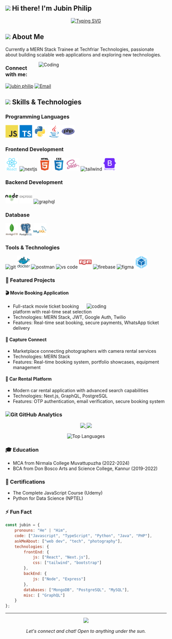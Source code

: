 ## <img src="https://media.giphy.com/media/hvRJCLFzcasrR4ia7z/giphy.gif" width="35"> Hi there! I'm Jubin Philip

<p align="center">
<a href="https://git.io/typing-svg"><img src="https://readme-typing-svg.demolab.com?font=Fira+Code&pause=1000&center=true&width=435&lines=Full+Stack+Developer+in+Training;MERN+Stack+Enthusiast;Always+learning+new+things" alt="Typing SVG" /></a>
</p>

## <img src="https://media.giphy.com/media/iY8CRBdQXODJSCERIr/giphy.gif" width="30"> About Me

Currently a MERN Stack Trainee at Techfriar Technologies, passionate about building scalable web applications and exploring new technologies.

<img align="right" alt="Coding" width="400" src="https://user-images.githubusercontent.com/74038190/229223263-cf2e4b07-2615-4f87-9c38-e37600f8381a.gif">

<h3 align="left">Connect with me:</h3>
<p align="left">
  <a href="https://www.linkedin.com/in/jubin-philip" target="blank"><img align="center" src="https://raw.githubusercontent.com/rahuldkjain/github-profile-readme-generator/master/src/images/icons/Social/linked-in-alt.svg" alt="jubin philip" height="30" width="40" /></a>
  <a href="mailto:jubinphilip25@gmail.com"><img align="center" src="https://raw.githubusercontent.com/rahuldkjain/github-profile-readme-generator/master/src/images/icons/Social/google.svg" alt="Email" height="30" width="40" /></a>
</p>

## <img src="https://media2.giphy.com/media/QssGEmpkyEOhBCb7e1/giphy.gif?cid=ecf05e47a0n3gi1bfqntqmob8g9aid1oyj2wr3ds3mg700bl&rid=giphy.gif" width="40"> Skills & Technologies

### Programming Languages
<p align="left">
  <img src="https://raw.githubusercontent.com/devicons/devicon/master/icons/javascript/javascript-original.svg" alt="javascript" width="40" height="40"/>
  <img src="https://raw.githubusercontent.com/devicons/devicon/master/icons/typescript/typescript-original.svg" alt="typescript" width="40" height="40"/>
  <img src="https://raw.githubusercontent.com/devicons/devicon/master/icons/python/python-original.svg" alt="python" width="40" height="40"/>
  <img src="https://raw.githubusercontent.com/devicons/devicon/master/icons/java/java-original.svg" alt="java" width="40" height="40"/>
  <img src="https://raw.githubusercontent.com/devicons/devicon/master/icons/php/php-original.svg" alt="php" width="40" height="40"/>
</p>

### Frontend Development
<p align="left">
  <img src="https://raw.githubusercontent.com/devicons/devicon/master/icons/react/react-original-wordmark.svg" alt="react" width="40" height="40"/>
  <img src="https://cdn.worldvectorlogo.com/logos/nextjs-2.svg" alt="nextjs" width="40" height="40"/>
  <img src="https://raw.githubusercontent.com/devicons/devicon/master/icons/html5/html5-original-wordmark.svg" alt="html5" width="40" height="40"/>
  <img src="https://raw.githubusercontent.com/devicons/devicon/master/icons/css3/css3-original-wordmark.svg" alt="css3" width="40" height="40"/>
  <img src="https://raw.githubusercontent.com/devicons/devicon/master/icons/sass/sass-original.svg" alt="sass" width="40" height="40"/>
  <img src="https://www.vectorlogo.zone/logos/tailwindcss/tailwindcss-icon.svg" alt="tailwind" width="40" height="40"/>
  <img src="https://raw.githubusercontent.com/devicons/devicon/master/icons/bootstrap/bootstrap-plain-wordmark.svg" alt="bootstrap" width="40" height="40"/>
</p>

### Backend Development
<p align="left">
  <img src="https://raw.githubusercontent.com/devicons/devicon/master/icons/nodejs/nodejs-original-wordmark.svg" alt="nodejs" width="40" height="40"/>
  <img src="https://raw.githubusercontent.com/devicons/devicon/master/icons/express/express-original-wordmark.svg" alt="express" width="40" height="40"/>
  <img src="https://www.vectorlogo.zone/logos/graphql/graphql-icon.svg" alt="graphql" width="40" height="40"/>
</p>

### Database
<p align="left">
  <img src="https://raw.githubusercontent.com/devicons/devicon/master/icons/mongodb/mongodb-original-wordmark.svg" alt="mongodb" width="40" height="40"/>
  <img src="https://raw.githubusercontent.com/devicons/devicon/master/icons/postgresql/postgresql-original-wordmark.svg" alt="postgresql" width="40" height="40"/>
  <img src="https://raw.githubusercontent.com/devicons/devicon/master/icons/mysql/mysql-original-wordmark.svg" alt="mysql" width="40" height="40"/>
</p>

### Tools & Technologies
<p align="left">
  <img src="https://www.vectorlogo.zone/logos/git-scm/git-scm-icon.svg" alt="git" width="40" height="40"/>
  <img src="https://raw.githubusercontent.com/devicons/devicon/master/icons/docker/docker-original-wordmark.svg" alt="docker" width="40" height="40"/>
  <img src="https://www.vectorlogo.zone/logos/getpostman/getpostman-icon.svg" alt="postman" width="40" height="40"/>
  <img src="https://www.vectorlogo.zone/logos/visualstudio_code/visualstudio_code-icon.svg" alt="vs code" width="40" height="40"/>
  <img src="https://raw.githubusercontent.com/devicons/devicon/master/icons/npm/npm-original-wordmark.svg" alt="npm" width="40" height="40"/>
  <img src="https://www.vectorlogo.zone/logos/firebase/firebase-icon.svg" alt="firebase" width="40" height="40"/>
  <img src="https://www.vectorlogo.zone/logos/figma/figma-icon.svg" alt="figma" width="40" height="40"/>
  <img src="https://raw.githubusercontent.com/devicons/devicon/master/icons/webpack/webpack-original.svg" alt="webpack" width="40" height="40"/>
</p>

### 🚀 Featured Projects

#### 🎬 Movie Booking Application
<img align="right" alt="coding" width="250" src="https://cdn.dribbble.com/users/1162077/screenshots/3848914/programmer.gif">

- Full-stack movie ticket booking platform with real-time seat selection
- Technologies: MERN Stack, JWT, Google Auth, Twilio
- Features: Real-time seat booking, secure payments, WhatsApp ticket delivery

#### 📸 Capture Connect
- Marketplace connecting photographers with camera rental services
- Technologies: MERN Stack
- Features: Real-time booking system, portfolio showcases, equipment management

#### 🚗 Car Rental Platform
- Modern car rental application with advanced search capabilities
- Technologies: Next.js, GraphQL, PostgreSQL
- Features: OTP authentication, email verification, secure booking system

### <img src="https://media.giphy.com/media/W5eoZHPpUx9sapR0eu/giphy.gif" width="30px" alt="Git"/> GitHub Analytics

<p align="center">
<a href="https://github.com/jubinphilip">
  <img height="180em" src="https://github-readme-stats.vercel.app/api?username=jubinphilip&show_icons=true&theme=radical"/>
  <img height="180em" src="https://github-readme-streak-stats.herokuapp.com/?user=jubinphilip&theme=radical"/>
</a>
</p>

<p align="center">
  <img src="https://github-readme-stats.vercel.app/api/top-langs/?username=jubinphilip&layout=compact&theme=radical" alt="Top Languages" />
</p>

### 🎓 Education
- MCA from Nirmala College Muvattupuzha (2022-2024)
- BCA from Don Bosco Arts and Science College, Kannur (2019-2022)

### 📜 Certifications
- The Complete JavaScript Course (Udemy)
- Python for Data Science (NPTEL)

### ⚡ Fun Fact

```javascript
const jubin = {
    pronouns: "He" | "Him",
    code: ["Javascript", "TypeScript", "Python", "Java", "PHP"],
    askMeAbout: ["web dev", "tech", "photography"],
    technologies: {
        frontEnd: {
            js: ["React", "Next.js"],
            css: ["tailwind", "bootstrap"]
        },
        backEnd: {
            js: ["Node", "Express"]
        },
        databases: ["MongoDB", "PostgreSQL", "MySQL"],
        misc: [ "GraphQL"]
    }
};
```

---
<p align="center">
  <img src="https://raw.githubusercontent.com/Trilokia/Trilokia/379277808c61ef204768a61bbc5d25bc7798ccf1/bottom_header.svg" />
</p>

<p align="center">
  <i>Let's connect and chat! Open to anything under the sun.</i>
</p>
